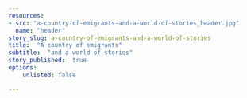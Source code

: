 ```yaml
---
resources:
- src: "a-country-of-emigrants-and-a-world-of-stories_header.jpg"
  name: "header"
story_slug: a-country-of-emigrants-and-a-world-of-stories
title:  "A country of emigrants"
subtitle:  "and a world of stories"
story_published:  true
options:
    unlisted: false

---
```


